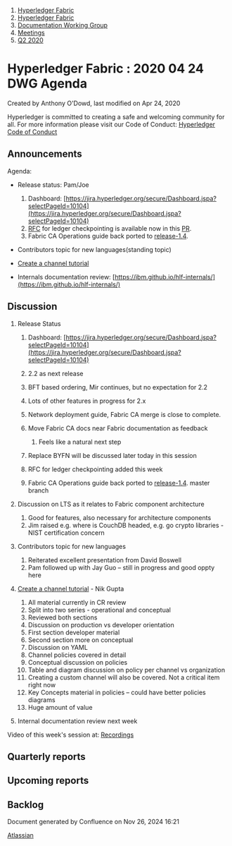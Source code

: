 1. [Hyperledger Fabric](index.html)
2. [Hyperledger Fabric](Hyperledger-Fabric_22839309.html)
3. [Documentation Working Group](Documentation-Working-Group_22839782.html)
4. [Meetings](Meetings_22839778.html)
5. [Q2 2020](Q2-2020_22841811.html)

# Hyperledger Fabric : 2020 04 24 DWG Agenda

Created by Anthony O'Dowd, last modified on Apr 24, 2020

Hyperledger is committed to creating a safe and welcoming community for all. For more information please visit our Code of Conduct: [Hyperledger Code of Conduct](https://lf-hyperledger.atlassian.net/wiki/spaces/HYP/pages/19595281/Hyperledger+Code+of+Conduct)

## Announcements

Agenda:

- Release status: Pam/Joe
  
  1. Dashboard: [https://jira.hyperledger.org/secure/Dashboard.jspa?selectPageId=10104](https://jira.hyperledger.org/secure/Dashboard.jspa?selectPageId=10104)
  2. [RFC](https://github.com/hyperledger/fabric-rfcs/pulls) for ledger checkpointing is available now in this [PR](https://github.com/hyperledger/fabric-rfcs/pull/27).
  3. Fabric CA Operations guide back ported to [release-1.4](https://hyperledger-fabric-ca.readthedocs.io/en/release-1.4/operations_guide.html).
- Contributors topic for new languages(standing topic)
- [Create a channel tutorial](https://github.com/hyperledger/fabric/pull/1105)
- Internals documentation review: [https://ibm.github.io/hlf-internals/](https://ibm.github.io/hlf-internals/)

## Discussion

1. Release Status
   
   1. Dashboard: [https://jira.hyperledger.org/secure/Dashboard.jspa?selectPageId=10104](https://jira.hyperledger.org/secure/Dashboard.jspa?selectPageId=10104)
   2. 2.2 as next release
   3. BFT based ordering, Mir continues, but no expectation for 2.2
   4. Lots of other features in progress for 2.x
   5. Network deployment guide, Fabric CA merge is close to complete.
   6. Move Fabric CA docs near Fabric documentation as feedback
      
      1. Feels like a natural next step
   7. Replace BYFN will be discussed later today in this session
   8. RFC for ledger checkpointing added this week
   9. Fabric CA Operations guide back ported to [release-1.4](https://hyperledger-fabric-ca.readthedocs.io/en/release-1.4/operations_guide.html). master branch
2. Discussion on LTS as it relates to Fabric component architecture
   
   1. Good for features, also necessary for architecture components
   2. Jim raised e.g. where is CouchDB headed, e.g. go crypto libraries - NIST certification concern
3. Contributors topic for new languages
   
   1. Reiterated excellent presentation from David Boswell
   2. Pam followed up with Jay Guo – still in progress and good oppty here
4. [Create a channel tutorial](https://github.com/hyperledger/fabric/pull/1105) - Nik Gupta
   
   01. All material currently in CR review
   02. Split into two series - operational and conceptual
   03. Reviewed both sections
   04. Discussion on production vs developer orientation
   05. First section developer material
   06. Second section more on conceptual
   07. Discussion on YAML
   08. Channel policies covered in detail
   09. Conceptual discussion on policies
   10. Table and diagram discussion on policy per channel vs organization
   11. Creating a custom channel will also be covered. Not a critical item right now
   12. Key Concepts material in policies – could have better policies diagrams
   13. Huge amount of value
5. Internal documentation review next week

Video of this week's session at: [Recordings](https://lf-hyperledger.atlassian.net/wiki/display/fabric/Recordings)

## Quarterly reports

## Upcoming reports

## Backlog

Document generated by Confluence on Nov 26, 2024 16:21

[Atlassian](http://www.atlassian.com/)
